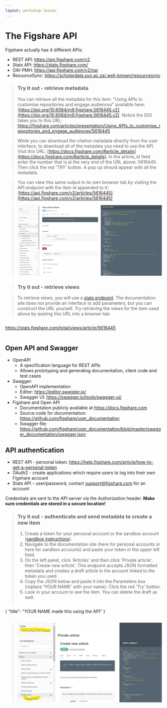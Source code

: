 ```yaml
---
layout: workshop-lesson
---
```


# The Figshare API
Figshare actually has 4 different APIs:
- REST API: https://api.figshare.com/v2
- Stats API: https://stats.figshare.com/ 
- OAI-PMH: https://api.figshare.com/v2/oai 
- ResourceSync: https://scholardata.sun.ac.za/.well-known/resourcesync

> ### Try it out - retrieve metadata
> You can retrieve all the metadata for this item: "Using APIs to customise repositories and engage audiences" available here: [https://doi.org/10.6084/m9.figshare.5616445.v2](https://doi.org/10.6084/m9.figshare.5616445.v2). Notice the DOI takes you to this URL:
https://figshare.com/articles/presentation/Using_APIs_to_customise_repositories_and_engage_audiences/5616445

> While you can download the citation metadata directly from the user interface, to download all of the metadata you need to use the API. Visit this URL: [https://docs.figshare.com/#article_details](https://docs.figshare.com/#article_details). In the article_id field enter the number that is at the very end of the URL above: 5616445. Then click the red 'TRY' button. A pop up should appear with all the metadata.

> You can view this same output in its own browser tab by visiting the API endpoint with the item id appended to it: [https://api.figshare.com/v2/articles/5616445](https://api.figshare.com/v2/articles/5616445)

> ![image of figshare api documentation showing how to retrieve all the metadata for item 5616445](../assets/api-article-details.jpg)

> ### Try it out - retrieve views

> To retrieve views, you will use a <a href="https://docs.figshare.com/#stats" target="_blank">stats endpoint</a>. The documentation site does not provide an interface to add parameters, but you can construct the URL yourself. Try retrieving the views for the item used above by pasting this URL into a browser tab:

> ```
https://stats.figshare.com/total/views/article/5616445
> ```

## Open API and Swagger
- OpenAPI
    - A specification language for REST APIs
    - Allows prototyping and generating documentation, client code and test cases
- Swagger:
    - OpenAPI implementation
    - Editor: https://editor.swagger.io/
    - Swagger UI: https://swagger.io/tools/swagger-ui/ 
- Figshare and Open API
    - Documentation publicly available at https://docs.figshare.com
    - Source code for documentation: https://github.com/figshare/user_documentation
    - Swagger file: https://github.com/figshare/user_documentation/blob/master/swagger_documentation/swagger.json 

## API authentication
- REST API - personal token: https://help.figshare.com/article/how-to-get-a-personal-token
- OAuth2 - create applications which require users to log into their own Figshare account
- Stats API - user/password, contact support@figshare.com for an account

Credentials are sent to the API server via the Authorization header. **Make sure credentials are stored in a secure location!**


> ### Try it out - authenticate and send metadata to create a new item
> 
> 1. Create a token for your personal account or the sandbox account ([sandbox instructions](./sandbox-instructions.html)).
> 2. Navigate to the documentation site (here for personal accounts or here for sandbox accounts) and paste your token in the upper left field.
> 3. On the left panel, click 'Articles' and then click 'Private article', then 'Create new article'. This endpoint accepts JSON formatted metadata and creates a draft article in the account linked to the token you used.
> 4. Copy the JSON below and paste it into the Parameters box (replace 'YOUR NAME' with your name). Click the red 'Try' button.
> 5. Look in your account to see the item. You can delete the draft as well.
> ```
{
  "title": "YOUR NAME made this using the API"
}
> ```

> ![image of figshare api documentation showing how to enter a token and send metadata](../assets/docs-token.jpg)